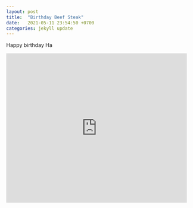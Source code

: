 ```yaml
---
layout: post
title:  "Birthday Beef Steak"
date:   2021-05-11 23:54:50 +0700
categories: jekyll update
---
```

Happy birthday Ha
<iframe src="https://scratch.mit.edu/projects/531126408/embed" allowtransparency="true" width="485" height="402" frameborder="0" scrolling="no" allowfullscreen></iframe>
